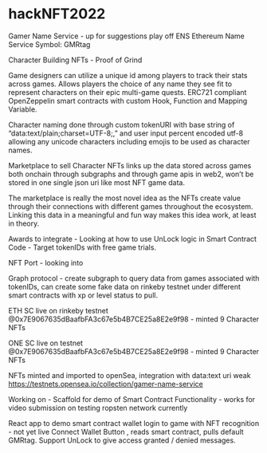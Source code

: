 # hackNFT2022

Gamer Name Service - up for suggestions play off ENS Ethereum Name Service
Symbol: GMRtag

Character Building NFTs - Proof of Grind

Game designers can utilize a unique id among players to track their stats across games. Allows players the choice of any name they see fit to represent characters on their epic multi-game quests. ERC721 compliant OpenZeppelin smart contracts with custom Hook, Function and Mapping Variable.

Character naming done through custom tokenURI with base string of “data:text/plain;charset=UTF-8;,” and user input percent encoded utf-8 allowing any unicode characters including emojis to be used as character names.

Marketplace to sell Character NFTs links up the data stored across games both onchain through subgraphs and through game apis in web2, won’t be stored in one single json uri like most NFT game data.

The marketplace is really the most novel idea as the NFTs create value through their connections with different games throughout the ecosystem. Linking this data in a meaningful and fun way makes this idea work, at least in theory.

Awards to integrate -
Looking at how to use UnLock logic in Smart Contract Code - Target tokenIDs with free game trials.

NFT Port - looking into

Graph protocol - create subgraph to query data from games associated with tokenIDs, can create some fake data on rinkeby testnet under different smart contracts with xp or level status to pull.

ETH SC live on rinkeby testnet @0x7E9067635dBaafbFA3c67e5b4B7CE25a8E2e9f98 - minted 9 Character NFTs

ONE SC live on testnet @0x7E9067635dBaafbFA3c67e5b4B7CE25a8E2e9f98 - minted 9 Character NFTs

NFTs minted and imported to openSea, integration with data:text uri weak
https://testnets.opensea.io/collection/gamer-name-service


Working on - 
Scaffold for demo of Smart Contract Functionality - works for video submission on testing ropsten network currently

React app to demo smart contract wallet login to game with NFT recognition - not yet live
Connect Wallet Button , reads smart contract, pulls default GMRtag. Support UnLock to give access granted / denied messages.
